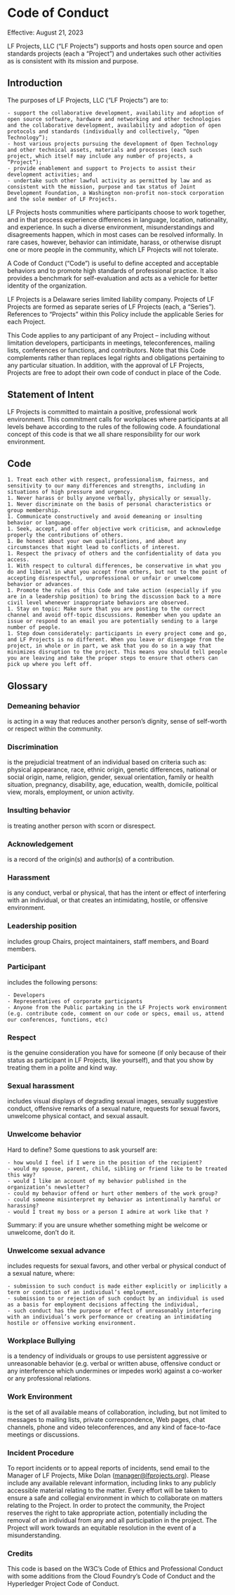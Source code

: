 # Code of Conduct

Effective: August 21, 2023

LF Projects, LLC (“LF Projects”) supports and hosts open source and open standards projects (each a “Project”) and undertakes such other activities as is consistent with its mission and purpose.

## Introduction 

The purposes of LF Projects, LLC (“LF Projects”) are to:

    - support the collaborative development, availability and adoption of open source software, hardware and networking and other technologies and the collaborative development, availability and adoption of open protocols and standards (individually and collectively, “Open Technology”);
    - host various projects pursuing the development of Open Technology and other technical assets, materials and processes (each such project, which itself may include any number of projects, a “Project”);
    - provide enablement and support to Projects to assist their development activities; and
    - undertake such other lawful activity as permitted by law and as consistent with the mission, purpose and tax status of Joint Development Foundation, a Washington non-profit non-stock corporation and the sole member of LF Projects.

LF Projects hosts communities where participants choose to work together, and in that process experience differences in language, location, nationality, and experience. In such a diverse environment, misunderstandings and disagreements happen, which in most cases can be resolved informally. In rare cases, however, behavior can intimidate, harass, or otherwise disrupt one or more people in the community, which LF Projects will not tolerate.

A Code of Conduct (“Code”) is useful to define accepted and acceptable behaviors and to promote high standards of professional practice. It also provides a benchmark for self-evaluation and acts as a vehicle for better identity of the organization.

LF Projects is a Delaware series limited liability company.  Projects of LF Projects are formed as separate series of LF Projects (each, a “Series”).  References to “Projects” within this Policy include the applicable Series for each Project.

This Code applies to any participant of any Project – including without limitation developers, participants in meetings, teleconferences, mailing lists, conferences or functions, and contributors. Note that this Code complements rather than replaces legal rights and obligations pertaining to any particular situation.  In addition, with the approval of LF Projects, Projects are free to adopt their own code of conduct in place of the Code.

## Statement of Intent

LF Projects is committed to maintain a positive, professional work environment. This commitment calls for workplaces where participants at all levels behave according to the rules of the following code. A foundational concept of this code is that we all share responsibility for our work environment.

## Code

    1. Treat each other with respect, professionalism, fairness, and sensitivity to our many differences and strengths, including in situations of high pressure and urgency.
    1. Never harass or bully anyone verbally, physically or sexually.
    1. Never discriminate on the basis of personal characteristics or group membership.
    1. Communicate constructively and avoid demeaning or insulting behavior or language.
    1. Seek, accept, and offer objective work criticism, and acknowledge properly the contributions of others.
    1. Be honest about your own qualifications, and about any circumstances that might lead to conflicts of interest.
    1. Respect the privacy of others and the confidentiality of data you access.
    1. With respect to cultural differences, be conservative in what you do and liberal in what you accept from others, but not to the point of accepting disrespectful, unprofessional or unfair or unwelcome behavior or advances.
    1. Promote the rules of this Code and take action (especially if you are in a leadership position) to bring the discussion back to a more civil level whenever inappropriate behaviors are observed.
    1. Stay on topic: Make sure that you are posting to the correct channel and avoid off-topic discussions. Remember when you update an issue or respond to an email you are potentially sending to a large number of people.
    1. Step down considerately: participants in every project come and go, and LF Projects is no different. When you leave or disengage from the project, in whole or in part, we ask that you do so in a way that minimizes disruption to the project. This means you should tell people you are leaving and take the proper steps to ensure that others can pick up where you left off. 

## Glossary

### Demeaning behavior

is acting in a way that reduces another person’s dignity, sense of self-worth or respect within the community.

### Discrimination

is the prejudicial treatment of an individual based on criteria such as: physical appearance, race, ethnic origin, genetic differences, national or social origin, name, religion, gender, sexual orientation, family or health situation, pregnancy, disability, age, education, wealth, domicile, political view, morals, employment, or union activity.

### Insulting behavior

is treating another person with scorn or disrespect.

### Acknowledgement

is a record of the origin(s) and author(s) of a contribution.

### Harassment

is any conduct, verbal or physical, that has the intent or effect of interfering with an individual, or that creates an intimidating, hostile, or offensive environment.

### Leadership position

includes group Chairs, project maintainers, staff members, and Board members.

### Participant

includes the following persons:

    - Developers
    - Representatives of corporate participants
    - Anyone from the Public partaking in the LF Projects work environment (e.g. contribute code, comment on our code or specs, email us, attend our conferences, functions, etc)

### Respect

is the genuine consideration you have for someone (if only because of their status as participant in LF Projects, like yourself), and that you show by treating them in a polite and kind way.

### Sexual harassment

includes visual displays of degrading sexual images, sexually suggestive conduct, offensive remarks of a sexual nature, requests for sexual favors, unwelcome physical contact, and sexual assault.

### Unwelcome behavior

Hard to define? Some questions to ask yourself are:

    - how would I feel if I were in the position of the recipient?
    - would my spouse, parent, child, sibling or friend like to be treated this way?
    - would I like an account of my behavior published in the organization’s newsletter?
    - could my behavior offend or hurt other members of the work group?
    - could someone misinterpret my behavior as intentionally harmful or harassing?
    - would I treat my boss or a person I admire at work like that ?

Summary: if you are unsure whether something might be welcome or unwelcome, don’t do it.

### Unwelcome sexual advance

includes requests for sexual favors, and other verbal or physical conduct of a sexual nature, where:

    - submission to such conduct is made either explicitly or implicitly a term or condition of an individual’s employment,
    - submission to or rejection of such conduct by an individual is used as a basis for employment decisions affecting the individual,
    - such conduct has the purpose or effect of unreasonably interfering with an individual’s work performance or creating an intimidating hostile or offensive working environment.

### Workplace Bullying

is a tendency of individuals or groups to use persistent aggressive or unreasonable behavior (e.g. verbal or written abuse, offensive conduct or any interference which undermines or impedes work) against a co-worker or any professional relations.

### Work Environment

is the set of all available means of collaboration, including, but not limited to messages to mailing lists, private correspondence, Web pages, chat channels, phone and video teleconferences, and any kind of face-to-face meetings or discussions.

### Incident Procedure

To report incidents or to appeal reports of incidents, send email to the Manager of LF Projects, Mike Dolan (manager@lfprojects.org). Please include any available relevant information, including links to any publicly accessible material relating to the matter. Every effort will be taken to ensure a safe and collegial environment in which to collaborate on matters relating to the Project. In order to protect the community, the Project reserves the right to take appropriate action, potentially including the removal of an individual from any and all participation in the project. The Project will work towards an equitable resolution in the event of a misunderstanding.

### Credits

This code is based on the W3C’s Code of Ethics and Professional Conduct with some additions from the Cloud Foundry’s Code of Conduct and the Hyperledger Project Code of Conduct.

